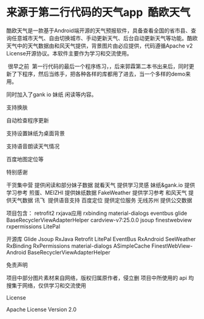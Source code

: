 来源于第二行代码的天气app  酷欧天气  
===========

酷欧天气是一款基于Android端开源的天气预报软件，具备查看全国的省市县、查询任意城市天气、自由切换城市、手动更新天气、后台自动更新天气等功能。酷欧天气中的天气数据由和风天气提供，背景图片由必应提供，代码遵循Apache v2 License开源协议。本软件主要作为学习和交流使用。


 很早之前  第一行代码的最后一个程序练习，，后来郭霖第二本书出来后，同时更新了下程序，然后当练手，把各种各样的库都用了进去，当一个多样的demo来用。
 
 同时加入了gank io 妹纸 闲读等内容。
 
 支持换肤 
 
 自动检查程序更新
 
 支持设置妹纸为桌面背景
 
 支持语音朗读天气情况
 
 百度地图定位等
 
 特别感谢 

干货集中营 提供闲读和部分妹子数据
就看天气 提供学习灵感
妹纸&gank.io 提供学习参考
煎蛋、MEIZHI 提供妹纸数据
FakeWeather 提供学习参考
和风天气 提供天气数据
讯飞  提供语音支持
百度定位 提供定位服务
无线苏州 提供公交数据


 项目包含：
 retrofit2 rxjava应用 rxbinding
 material-dialogs
 eventbus
 glide
 BaseRecyclerViewAdapterHelper
 cardview-v7:25.0.0
 jsoup
 finestwebview
 rxpermissions
 LitePal
 
 开源库
Glide
Jsoup
RxJava
Retrofit
LitePal
EventBus
RxAndroid
SeeWeather
RxBinding
RxPermissions
material-dialogs
ASimpleCache
FinestWebView-Android
BaseRecyclerViewAdapterHelper
 
 
 免责声明

项目中部分图片素材来自网络，版权归属原作者，侵立删
项目中所使用的 api 均搜集于网络，仅供学习和交流使用
 
 License

Apache License Version 2.0
